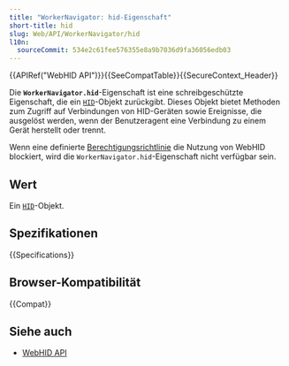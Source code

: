 ```yaml
---
title: "WorkerNavigator: hid-Eigenschaft"
short-title: hid
slug: Web/API/WorkerNavigator/hid
l10n:
  sourceCommit: 534e2c61fee576355e8a9b7036d9fa36056edb03
---
```


{{APIRef("WebHID API")}}{{SeeCompatTable}}{{SecureContext_Header}}

Die **`WorkerNavigator.hid`**-Eigenschaft ist eine schreibgeschützte Eigenschaft, die ein [`HID`](/de/docs/Web/API/HID)-Objekt zurückgibt. Dieses Objekt bietet Methoden zum Zugriff auf Verbindungen von HID-Geräten sowie Ereignisse, die ausgelöst werden, wenn der Benutzeragent eine Verbindung zu einem Gerät herstellt oder trennt.

Wenn eine definierte [Berechtigungsrichtlinie](/de/docs/Web/HTTP/Permissions_Policy) die Nutzung von WebHID blockiert, wird die `WorkerNavigator.hid`-Eigenschaft nicht verfügbar sein.

## Wert

Ein [`HID`](/de/docs/Web/API/HID)-Objekt.

## Spezifikationen

{{Specifications}}

## Browser-Kompatibilität

{{Compat}}

## Siehe auch

- [WebHID API](/de/docs/Web/API/WebHID_API)

